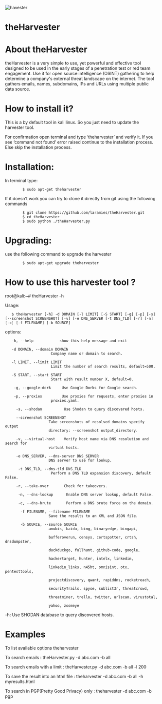 ![havester](https://user-images.githubusercontent.com/106522935/173199264-f445ce77-8da7-4b4f-bef1-51ba4b72b408.png)
# theHarvester

# About theHarvester
theHarvester is a very simple to use, yet powerful and effective tool designed to be used in the early stages of a penetration test or red team engagement. Use it for open source intelligence (OSINT) gathering to help determine a company's external threat landscape on the internet. The tool gathers emails, names, subdomains, IPs and URLs using multiple public data source.

# How to install it?
This is a by default tool in kali linux. So you just need to update the harvester tool.

For confirmation open terminal and type ‘theharvester’ and verify it. If  you see ‘command not found’ error raised continue to the installation process. Else skip the installation process.

# Installation:
In terminal type:

            $ sudo apt-get theharvester
If it doesn’t work you can try to clone it directly from git using the following commands

            $ git clone https://github.com/laramies/theHarvester.git
            $ cd theHarvester
            $ sudo python ./theHarvester.py
            
# Upgrading:
use the following command to upgrade the harvester

            $ sudo apt-get upgrade theharvester

# How to use this harvester tool ?

 root@kali:~# theHarvester -h

Usage:

       $ theHarvester [-h] -d DOMAIN [-l LIMIT] [-S START] [-g] [-p] [-s] [--screenshot SCREENSHOT] [-v] [-e DNS_SERVER [-t DNS_TLD] [-r] [-n] [-c] [-f FILENAME] [-b SOURCE]


 options:
 
       -h, --help            show this help message and exit
   
       -d DOMAIN, --domain DOMAIN
                         Company name or domain to search.
                         
       -l LIMIT, --limit LIMIT
                         Limit the number of search results, default=500.
                         
       -S START, --start START
                         Start with result number X, default=0.
                         
        -g, --google-dork     Use Google Dorks for Google search.
   
        -p, --proxies         Use proxies for requests, enter proxies in
                         proxies.yaml.
                         
         -s, --shodan          Use Shodan to query discovered hosts.
   
         --screenshot SCREENSHOT
                        Take screenshots of resolved domains specify output
                        directory: --screenshot output_directory.
                        
         -v, --virtual-host    Verify host name via DNS resolution and search for
                        virtual hosts.
                       
         -e DNS_SERVER, --dns-server DNS_SERVER
                        DNS server to use for lookup.
                        
          -t DNS_TLD, --dns-tld DNS_TLD
                         Perform a DNS TLD expansion discovery, default False.
                         
         -r, --take-over       Check for takeovers.
   
          -n, --dns-lookup      Enable DNS server lookup, default False.
   
          -c, --dns-brute       Perform a DNS brute force on the domain.
    
           -f FILENAME, --filename FILENAME
                        Save the results to an XML and JSON file.
                        
           -b SOURCE, --source SOURCE
                        anubis, baidu, bing, binaryedge, bingapi,
                        
                        bufferoverun, censys, certspotter, crtsh, dnsdumpster,
                        
                        duckduckgo, fullhunt, github-code, google,
                        
                        hackertarget, hunter, intelx, linkedin,
                        
                        linkedin_links, n45ht, omnisint, otx, pentesttools,
                        
                        projectdiscovery, qwant, rapiddns, rocketreach,
                        
                        securityTrails, spyse, sublist3r, threatcrowd,
                        
                        threatminer, trello, twitter, urlscan, virustotal,
                        
                        yahoo, zoomeye

 -h: Use SHODAN database to query discovered hosts.

# Examples
To list available options
        theharvester
        
To search emails :
        theHarvester.py -d abc.com -b all
        
To search emails with a limit :
        theHarvester.py -d abc.com -b all -l 200
        
To save the result into an html file :
        theharvester -d abc.com -b all -h myresults.html
        
 To search in PGP(Pretty Good Privacy) only :
        theharvester -d abc.com -b pgp     
